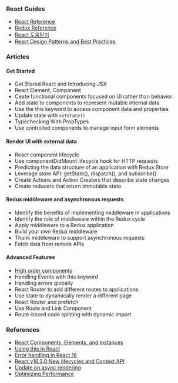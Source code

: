 
### React Guides

- [React Reference](https://reactjs-kr.firebaseapp.com/docs/hello-world.html)
- [Redux Reference](https://deminoth.github.io/redux/)
- [React 도움닫기](https://github.com/the-road-to-learn-react/the-road-to-learn-react-korean/tree/master/manuscript)
- [React Design Patterns and Best Practices](https://www.safaribooksonline.com/library/view/react-design-patterns/9781786464538/)

### Articles

#### Get Started

- Get Stared React and Introducing JSX
- React Element, Component
- Ceate functional components focused on UI rather than behavior
- Add state to components to represent mutable internal data
- Use the this keyword to access component data and properties
- Update state with `setState()`
- Typechecking With PropTypes
- Use controlled components to manage input form elements

#### Render UI with external data

- React component lifecycle
- Use componentDidMount lifecycle hook for HTTP requests
- Predicting the data structure of an application with Redux Store
- Leverage store API: getState(), dispatch(), and subscribe()
- Create Actions and Action Creators that describe state changes
- Create reducers that return immutable state

#### Redux middleware and asynchronous requests

- Identify the benefits of implementing middleware in applications
- Identify the role of middleware within the Redux cycle
- Apply middleware to a Redux application
- Build your own Redux middleware
- Thunk middleware to support asynchronous requests
- Fetch data from remote APIs

#### Advanced Features

- [High order components](https://reactjs.org/docs/higher-order-components.html)
- Handling Events with this keyword
- Handling errors globally 
- React Router to add different routes to applications
- Use state to dynamically render a different page
- React Router and prefetch
- Use Route and Link Component
- Route-based code splitting with dynamic import

### References

- [React Components, Elements, and Instances](https://medium.com/@dan_abramov/react-components-elements-and-instances-90800811f8ca)
- [Using this in React](https://gist.github.com/amitai10/adb66d6faa714e8c3cdb94946bb98356)
- [Error handling in React 16](https://reactjs.org/blog/2017/07/26/error-handling-in-react-16.html)
- [React v16.3.0:New lifecycles and Context API](https://reactjs.org/blog/2018/03/29/react-v-16-3.html)
- [Update on async rendering](https://reactjs.org/blog/2018/03/27/update-on-async-rendering.html)
- [Optimizing Performance](https://reactjs.org/docs/optimizing-performance.html)

